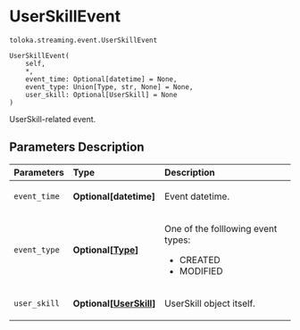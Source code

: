 # UserSkillEvent
`toloka.streaming.event.UserSkillEvent`

```
UserSkillEvent(
    self,
    *,
    event_time: Optional[datetime] = None,
    event_type: Union[Type, str, None] = None,
    user_skill: Optional[UserSkill] = None
)
```

UserSkill-related event.

## Parameters Description

| Parameters | Type | Description |
| :----------| :----| :-----------|
`event_time`|**Optional\[datetime\]**|<p>Event datetime.</p>
`event_type`|**Optional\[[Type](toloka.streaming.event.UserSkillEvent.Type.md)\]**|<p>One of the folllowing event types:<ul><li>CREATED</li><li>MODIFIED</li></ul></p>
`user_skill`|**Optional\[[UserSkill](toloka.client.user_skill.UserSkill.md)\]**|<p>UserSkill object itself.</p>
